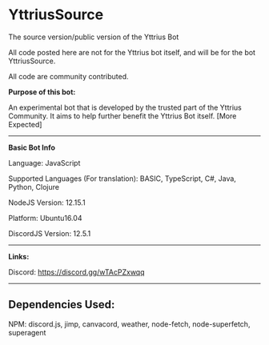 # YttriusSource
The source version/public version of the Yttrius Bot

All code posted here are not for the Yttrius bot itself, and will be for the bot YttriusSource.

All code are community contributed.

**Purpose of this bot:**

An experimental bot that is developed by the trusted part of the Yttrius Community. It aims to help further benefit the Yttrius Bot itself.
[More Expected]
___________________________________________________________
**Basic Bot Info**

Language: JavaScript

Supported Languages (For translation): BASIC, TypeScript, C#, Java, Python, Clojure

NodeJS Version: 12.15.1

Platform: Ubuntu16.04

DiscordJS Version: 12.5.1
___________
**Links:**

Discord: https://discord.gg/wTAcPZxwqq

_____

## Dependencies Used:

NPM: discord.js, jimp, canvacord, weather, node-fetch, node-superfetch, superagent
